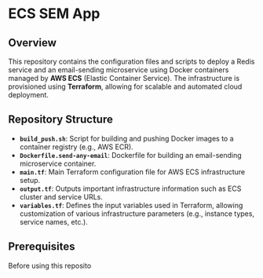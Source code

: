 # ECS SEM App

## Overview

This repository contains the configuration files and scripts to deploy a Redis service and an email-sending microservice using Docker containers managed by **AWS ECS** (Elastic Container Service). The infrastructure is provisioned using **Terraform**, allowing for scalable and automated cloud deployment.

## Repository Structure

- **`build_push.sh`**: Script for building and pushing Docker images to a container registry (e.g., AWS ECR).
- **`Dockerfile.send-any-email`**: Dockerfile for building an email-sending microservice container.
- **`main.tf`**: Main Terraform configuration file for AWS ECS infrastructure setup.
- **`output.tf`**: Outputs important infrastructure information such as ECS cluster and service URLs.
- **`variables.tf`**: Defines the input variables used in Terraform, allowing customization of various infrastructure parameters (e.g., instance types, service names, etc.).

## Prerequisites

Before using this reposito